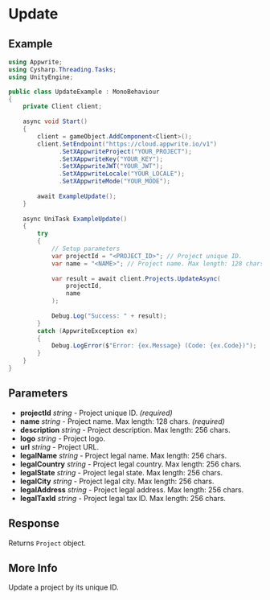 # Update

## Example

```csharp
using Appwrite;
using Cysharp.Threading.Tasks;
using UnityEngine;

public class UpdateExample : MonoBehaviour
{
    private Client client;
    
    async void Start()
    {
        client = gameObject.AddComponent<Client>();
        client.SetEndpoint("https://cloud.appwrite.io/v1")
              .SetXAppwriteProject("YOUR_PROJECT");
              .SetXAppwriteKey("YOUR_KEY");
              .SetXAppwriteJWT("YOUR_JWT");
              .SetXAppwriteLocale("YOUR_LOCALE");
              .SetXAppwriteMode("YOUR_MODE");
        
        await ExampleUpdate();
    }
    
    async UniTask ExampleUpdate()
    {
        try
        {
            // Setup parameters
            var projectId = "<PROJECT_ID>"; // Project unique ID.
            var name = "<NAME>"; // Project name. Max length: 128 chars.
            
            var result = await client.Projects.UpdateAsync(
                projectId,
                name
            );
            
            Debug.Log("Success: " + result);
        }
        catch (AppwriteException ex)
        {
            Debug.LogError($"Error: {ex.Message} (Code: {ex.Code})");
        }
    }
}
```

## Parameters

- **projectId** *string* - Project unique ID. *(required)*
- **name** *string* - Project name. Max length: 128 chars. *(required)*
- **description** *string* - Project description. Max length: 256 chars.
- **logo** *string* - Project logo.
- **url** *string* - Project URL.
- **legalName** *string* - Project legal name. Max length: 256 chars.
- **legalCountry** *string* - Project legal country. Max length: 256 chars.
- **legalState** *string* - Project legal state. Max length: 256 chars.
- **legalCity** *string* - Project legal city. Max length: 256 chars.
- **legalAddress** *string* - Project legal address. Max length: 256 chars.
- **legalTaxId** *string* - Project legal tax ID. Max length: 256 chars.

## Response

Returns `Project` object.
## More Info

Update a project by its unique ID.
